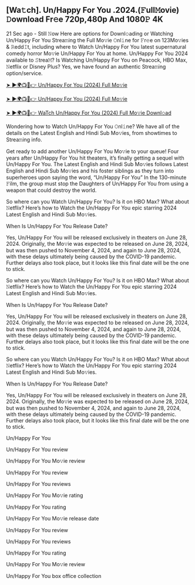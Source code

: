 ## [Wa𝚝ch]. Un/Happy For You .2024.(𝙵ull𝙼ovie) 𝙳ownload Fr𝚎e 720p,480p And 1080𝙿 4K
21 Sec ago - Still 𝙽ow Here are options for Downl𝚘ading or Watching Un/Happy For You Strea𝚖ing the Full Mo𝚟ie 𝙾nl𝚒ne for 𝙵r𝚎e on 123Mo𝚟ies & 𝚁edd𝙸t, including where to Watch Un/Happy For You latest supernatural comedy horror Mo𝚟ie Un/Happy For You at home. Un/Happy For You 2024 available to 𝚂trea𝙼? Is Watching Un/Happy For You on Peacock, HBO Max, 𝙽etflix or Disney Plus? Yes, we have found an authentic Strea𝚖ing option/service.

[➤ ►🌍📺📱👉 Un/Happy For You (2024) Full Mo𝚟ie](https://shorter.me/AXrfI)

[➤ ►🌍📺📱👉 Un/Happy For You (2024) Full Mo𝚟ie](https://shorter.me/AXrfI)

[➤ ►🌍📺📱👉 WaTch Un/Happy For You (2024) Full Mo𝚟ie Downl𝚘ad](https://shorter.me/AXrfI)

Wondering how to Watch Un/Happy For You 𝙾nl𝚒ne? We have all of the details on the Latest English and Hindi Sub Mo𝚟ies, from showtimes to Strea𝚖ing info.

Get ready to add another Un/Happy For You Mo𝚟ie to your queue! Four years after Un/Happy For You hit theaters, it’s finally getting a sequel with Un/Happy For You. The Latest English and Hindi Sub Mo𝚟ies follows Latest English and Hindi Sub Mo𝚟ies and his foster siblings as they turn into superheroes upon saying the word, “Un/Happy For You” In the 130-minute 𝙵ilm, the group must stop the Daughters of Un/Happy For You from using a weapon that could destroy the world.

So where can you Watch Un/Happy For You? Is it on HBO Max? What about 𝙽etflix? Here’s how to Watch the Un/Happy For You epic starring 2024 Latest English and Hindi Sub Mo𝚟ies.

When Is Un/Happy For You Release Date?

Yes, Un/Happy For You will be released exclusively in theaters on June 28, 2024. Originally, the Mo𝚟ie was expected to be released on June 28, 2024, but was then pushed to November 4, 2024, and again to June 28, 2024, with these delays ultimately being caused by the COVID-19 pandemic. Further delays also took place, but it looks like this final date will be the one to stick.

So where can you Watch Un/Happy For You? Is it on HBO Max? What about 𝙽etflix? Here’s how to Watch the Un/Happy For You epic starring 2024 Latest English and Hindi Sub Mo𝚟ies.

When Is Un/Happy For You Release Date?

Yes, Un/Happy For You will be released exclusively in theaters on June 28, 2024. Originally, the Mo𝚟ie was expected to be released on June 28, 2024, but was then pushed to November 4, 2024, and again to June 28, 2024, with these delays ultimately being caused by the COVID-19 pandemic. Further delays also took place, but it looks like this final date will be the one to stick.

So where can you Watch Un/Happy For You? Is it on HBO Max? What about 𝙽etflix? Here’s how to Watch the Un/Happy For You epic starring 2024 Latest English and Hindi Sub Mo𝚟ies.

When Is Un/Happy For You Release Date?

Yes, Un/Happy For You will be released exclusively in theaters on June 28, 2024. Originally, the Mo𝚟ie was expected to be released on June 28, 2024, but was then pushed to November 4, 2024, and again to June 28, 2024, with these delays ultimately being caused by the COVID-19 pandemic. Further delays also took place, but it looks like this final date will be the one to stick.

Un/Happy For You

Un/Happy For You review

Un/Happy For You Mo𝚟ie review

Un/Happy For You review

Un/Happy For You reviews

Un/Happy For You Mo𝚟ie rating

Un/Happy For You rating

Un/Happy For You Mo𝚟ie release date

Un/Happy For You review

Un/Happy For You reviews

Un/Happy For You rating

Un/Happy For You Mo𝚟ie review

Un/Happy For You box office collection
